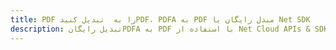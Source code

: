 ---title: PDF را به  تبدیل کنیدPDF، PDFA به PDF مبدل رایگان یا Net SDKdescription: تبدیل رایگانPDFA به PDF با استفاده از Net Cloud APIs & SDK همچنین اسناد PDF را در Cloud ایجاد، ویرایش و رندر کنید.---